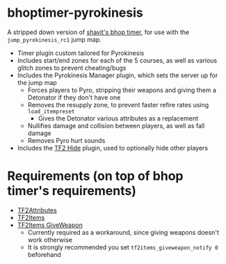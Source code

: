 # bhoptimer-pyrokinesis
A stripped down version of [shavit's bhop timer](https://github.com/shavitush/bhoptimer), for use with the `jump_pyrokinesis_rc1` jump map.
- Timer plugin custom tailored for Pyrokinesis
- Includes start/end zones for each of the 5 courses, as well as various glitch zones to prevent cheating/bugs
- Includes the Pyrokinesis Manager plugin, which sets the server up for the jump map
  - Forces players to Pyro, stripping their weapons and giving them a Detonator if they don't have one
  - Removes the resupply zone, to prevent faster refire rates using `load_itempreset`
    - Gives the Detonator various attributes as a replacement
  - Nullifies damage and collision between players, as well as fall damage
  - Removes Pyro hurt sounds
- Includes the [TF2 Hide](https://github.com/JoinedSenses/TF2-Hide) plugin, used to optionally hide other players

# Requirements (on top of bhop timer's requirements)
- [TF2Attributes](https://github.com/FlaminSarge/tf2attributes)
- [TF2Items](https://forums.alliedmods.net/showthread.php?p=1050170)
- [TF2Items GiveWeapon](https://forums.alliedmods.net/showthread.php?p=1337899)
  - Currently required as a workaround, since giving weapons doesn't work otherwise
  - It is strongly recommended you set `tf2items_giveweapon_notify 0` beforehand